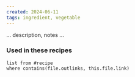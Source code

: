 ```yaml
---
created: 2024-06-11
tags: ingredient, vegetable
---
```



… description, notes …

### Used in these recipes

```dataview
list from #recipe
where contains(file.outlinks, this.file.link)
```